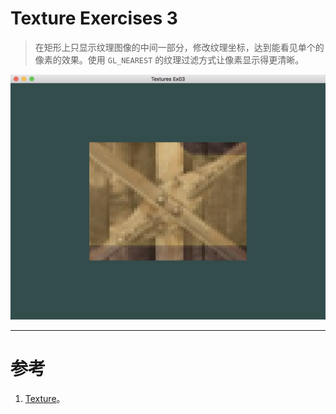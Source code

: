# Texture Exercises 3 

> 在矩形上只显示纹理图像的中间一部分，修改纹理坐标，达到能看见单个的像素的效果。使用 `GL_NEAREST` 的纹理过滤方式让像素显示得更清晰。

![Textures_Ex03.png](Textures_Ex03.png)


---


# 参考
1. [Texture](https://learnopengl.com/#!Getting-started/Textures)。